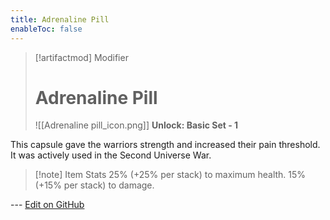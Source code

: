 ```yaml
---
title: Adrenaline Pill
enableToc: false
---
```

> [!artifactmod] Modifier
>
> # Adrenaline Pill
>
> ![[Adrenaline pill_icon.png]]
> **Unlock: Basic Set - 1** 

This capsule gave the warriors strength and increased their pain threshold. It was actively used in the Second Universe War.

> [!note] Item Stats
> 25% (+25% per stack) to maximum health. 15% (+15% per stack) to damage.

--- [Edit on GitHub](https://github.com/Mondrethos/gatekeeperwiki/edit/main/content/Artifacts/AdrenalinePill.md)
